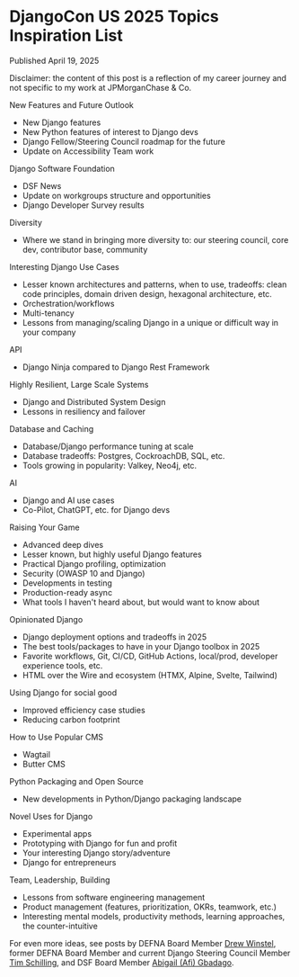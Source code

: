 # DjangoCon US 2025 Topics Inspiration List

Published April 19, 2025

Disclaimer: the content of this post is a reflection of my career journey and not specific to my work at JPMorganChase & Co.

New Features and Future Outlook
* New Django features
* New Python features of interest to Django devs
* Django Fellow/Steering Council roadmap for the future
* Update on Accessibility Team work

Django Software Foundation
* DSF News
* Update on workgroups structure and opportunities
* Django Developer Survey results

Diversity
* Where we stand in bringing more diversity to: our steering council, core dev, contributor base, community

Interesting Django Use Cases
* Lesser known architectures and patterns, when to use, tradeoffs: clean code principles, domain driven design, hexagonal architecture, etc. 
* Orchestration/workflows
* Multi-tenancy
* Lessons from managing/scaling Django in a unique or difficult way in your company

API
* Django Ninja compared to Django Rest Framework

Highly Resilient, Large Scale Systems
* Django and Distributed System Design
* Lessons in resiliency and failover

Database and Caching
* Database/Django performance tuning at scale
* Database tradeoffs: Postgres, CockroachDB, SQL, etc.
* Tools growing in popularity: Valkey, Neo4j, etc.

AI
* Django and AI use cases
* Co-Pilot, ChatGPT, etc. for Django devs 

Raising Your Game
* Advanced deep dives
* Lesser known, but highly useful Django features
* Practical Django profiling, optimization
* Security (OWASP 10 and Django)
* Developments in testing
* Production-ready async
* What tools I haven't heard about, but would want to know about

Opinionated Django
* Django deployment options and tradeoffs in 2025
* The best tools/packages to have in your Django toolbox in 2025
* Favorite workflows, Git, CI/CD, GitHub Actions, local/prod, developer experience tools, etc.
* HTML over the Wire and ecosystem (HTMX, Alpine, Svelte, Tailwind)

Using Django for social good
* Improved efficiency case studies
* Reducing carbon footprint

How to Use Popular CMS
* Wagtail
* Butter CMS

Python Packaging and Open Source
* New developments in Python/Django packaging landscape

Novel Uses for Django
* Experimental apps
* Prototyping with Django for fun and profit
* Your interesting Django story/adventure
* Django for entrepreneurs

Team, Leadership, Building
* Lessons from software engineering management
* Product management (features, prioritization, OKRs, teamwork, etc.)
* Interesting mental models, productivity methods, learning approaches, the counter-intuitive
 
For even more ideas, see posts by DEFNA Board Member [Drew Winstel](https://winstel.dev/2025/02/12/talk-ideas-for-dcus-25/), former DEFNA Board Member and current Django Steering Council Member [Tim Schilling](https://www.better-simple.com/django/2025/04/02/talks-i-want-to-see-at-djangocon-us-2025/), and DSF Board Member [Abigail (Afi) Gbadago](https://www.linkedin.com/pulse/djangocon-us-2025-talks-we-would-love-hear-abigail-afi-gbadago-vcbhf/).
